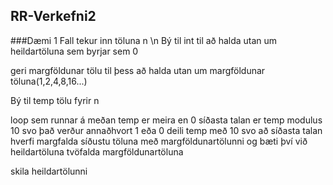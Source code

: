 ## RR-Verkefni2

###Dæmi 1
Fall tekur inn töluna n \n
  Bý til int til að halda utan um heildartöluna sem byrjar sem 0
  
  geri margföldunar tölu til þess að halda utan um margföldunar töluna(1,2,4,8,16...)
  
  Bý til temp tölu fyrir n
  
  loop sem runnar á meðan temp er meira en 0
    síðasta talan er temp modulus 10 svo það verður annaðhvort 1 eða 0
    deili temp með 10 svo að síðasta talan hverfi
    margfalda síðustu töluna með margföldunartölunni og bæti því við heildartöluna
    tvöfalda margföldunartöluna
    
  skila heildartölunni
